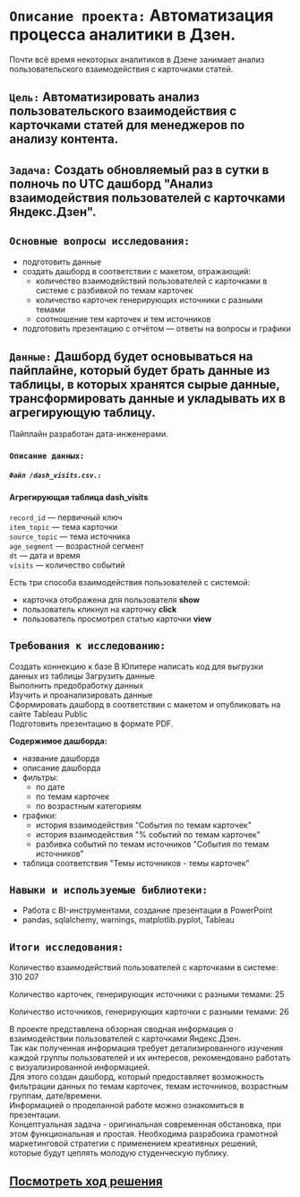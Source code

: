 # `Описание проекта:` Автоматизация процесса аналитики в Дзен.   
Почти всё время некоторых аналитиков в Дзене занимает анализ пользовательского взаимодействия с карточками статей.   

## `Цель:` Автоматизировать анализ пользовательского взаимодействия с карточками статей для менеджеров по анализу контента. 

## `Задача:` Создать обновляемый раз в сутки в полночь по UTC дашборд "Анализ взаимодействия пользователей с карточками Яндекс.Дзен".   

## `Основные вопросы исследования:` 
- подготовить данные  
- создать дашборд в соответствии с макетом, отражающий:  
   - количество взаимодействий пользователей с карточками в системе с разбивкой по темам карточек  
   - количество карточек генерирующих источники с разными темами   
   - соотношение тем карточек и тем источников   
- подготовить презентацию с отчётом — ответы на вопросы и графики  
  
## `Данные:` Дашборд будет основываться на пайплайне, который будет брать данные из таблицы, в которых хранятся сырые данные, трансформировать данные и укладывать их в агрегирующую таблицу.  
Пайплайн разработан дата-инженерами.  

  ### `Описание данных:`   
     
 ##### `Файл /dash_visits.csv.:`  

 #### Агрегирующая таблица **dash_visits**  
   
`record_id` — первичный ключ   
`item_topic` —  тема карточки    
`source_topic` — тема источника     
`age_segment` — возрастной сегмент     
`dt` —  дата и время    
`visits` —  количество событий      
  
Есть три способа взаимодействия пользователей с системой:  
- карточка отображена для пользователя **show**    
- пользователь кликнул на карточку **click**    
- пользователь просмотрел статью карточки **view**
      
## `Требования к исследованию:`  

Создать коннекцию к базе
В Юпитере написать код для выгрузки данных из таблицы 
Загрузить данные   
Выполнить предобработку данных     
Изучить и проанализировать данные   
Сформировать дашборд в соответствии с макетом и опубликовать на сайте Tableau Public   
Подготовить презентацию в формате PDF.    

**Содержимое дашборда:**  
  
- название дашборда  
- описание дашборда  
- фильтры:  
     - по дате  
     - по темам карточек  
     - по возрастным категориям  
- графики:  
     - история взаимодействия "События по темам карточек"  
     - история взаимодействия "% событий по темам карточек"  
     - разбивка событий по темам источников "События по темам источников"  
- таблица соответствия "Темы источников - темы карточек"  
 
## `Навыки и используемые библиотеки:`

- Работа с BI-инструментами, создание презентации в PowerPoint  
- pandas, sqlalchemy, warnings, matplotlib.pyplot, Tableau

## `Итоги исследования:`

Количество взаимодействий пользователей с карточками в системе: 310 207  
   
Количество карточек, генерирующих источники с разными темами: 25  
   
Количество источников, генерирующих карточки с разными темами: 26  
  
В проекте представлена обзорная сводная информация о взаимодействии пользователей с карточками Яндекс.Дзен.  
Так как полученная информация требует детализированного изучения каждой группы пользователей и их интересов, рекомендовано работать с визуализированной информацией.  
Для этого создан дашборд, который предоставляет возможность фильтрации данных по темам карточек, темам источников, возрастным группам, дате/времени.  
Информацией о проделанной работе можно ознакомиться в презентации.  
Концептуальная задача - оригинальная современная обстановка, при этом функциональная и простая. Необходима разрабоика грамотной маркетинговой стратегии с применением креативных решений, которые будут цеплять молодую студенческую публику.  
  
##  [Посмотреть ход решения](https://github.com/Alla-Kuhtenko/Portfolio_YP/blob/main/Automation-analytics-Zen/Automation-analytics-Zen.ipynb)

